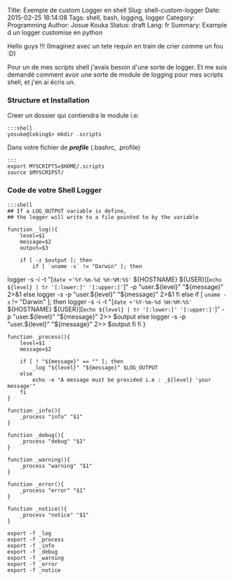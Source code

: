 Title: Exemple de custom Logger en shell
Slug: shell-custom-logger
Date: 2015-02-25 18:14:08
Tags: shell, bash, logging, logger
Category: Programming
Author: Josue Kouka
Status: draft
Lang: fr
Summary: Example d un logger customise en python

Hello guys !!! (Imaginez avec un tete requin en train de crier comme un fou :D)

Pour un de mes scripts shell j'avais besoin d'une sorte de logger. Et me suis demandé
comment avoir une sorte de module de logging pour mes scripts shell, et j'en ai écris un.

### Structure et Installation

Creer un dossier qui contiendra le module i.e:

    :::shell
    yosuke@loking$> mkdir .scripts


Dans votre fichier de ***profile*** (.bashrc, .profile)

    :::
    export MYSCRIPTS=$HOME/.scripts
    source $MYSCRIPST/

### Code de votre Shell Logger

    :::shell
    ## If a LOG_OUTPUT variable is define,
    ## the logger will write to a file pointed to by the variable

    function _log(){
        level=$1
        message=$2
        output=$3

        if [ -z $output ]; then
            if [ `uname -s` != "Darwin" ]; then
logger -s -i -t "[`date +'%Y-%m-%d %H:%M:%S'` ${HOSTNAME} ${USER}][`echo ${level} | tr '[:lower:]' '[:upper:]'`]" -p "user.${level}" "${message}" 2>&1
            else
                logger -s -p "user.${level}" "${message}" 2>&1
            fi
        else
             if [ `uname -s` != "Darwin" ]; then
logger -s -i -t "[`date +'%Y-%m-%d %H:%M:%S'` ${HOSTNAME} ${USER}][`echo ${level} | tr '[:lower:]' '[:upper:]'`]" -p "user.${level}" "${message}" 2>> $output 
            else
                logger -s -p "user.${level}" "${message}" 2>> $output
            fi
        fi
    }

    function _process(){
        level=$1
        message=$2

        if [ ! "${message}" == "" ]; then
            _log "${level}" "${message}" $LOG_OUTPUT
        else
            echo -e "A message must be provided i.e : _${level} 'your message'"
        fi
    }

    function _info(){
        _process "info" "$1"
    }

    function _debug(){
        _process "debug" "$1"
    }

    function _warning(){
        _process "warning" "$1"
    }

    function _error(){
        _process "error" "$1"
    }

    function _notice(){
        _process "notice" "$1"
    }

    export -f _log
    export -f _process
    export -f _info
    export -f _debug
    export -f _warning
    export -f _error
    export -f _notice

